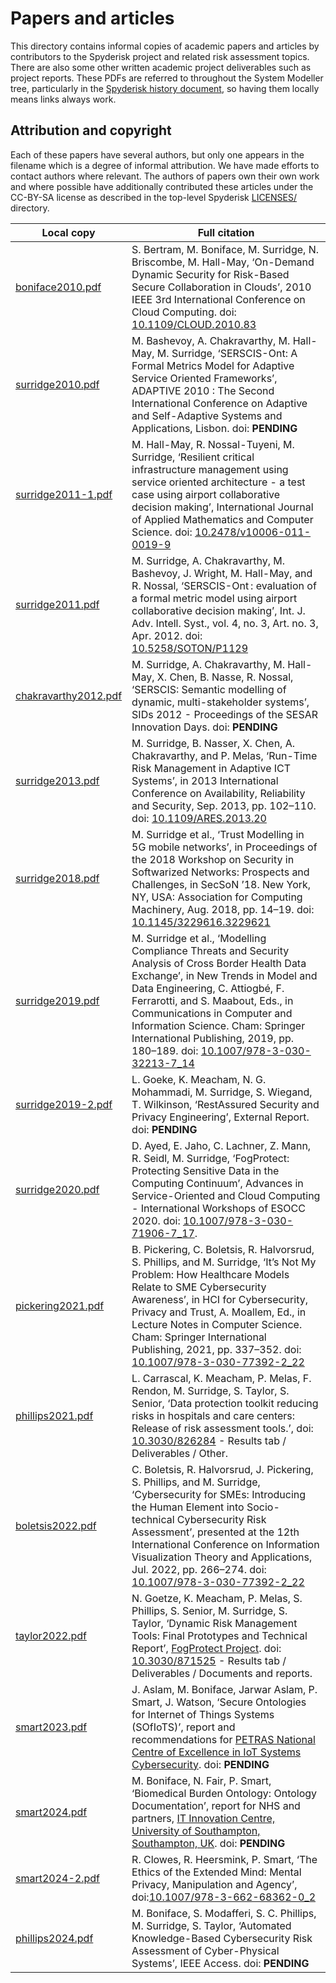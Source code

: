 # Papers and articles

This directory contains informal copies of academic papers and articles by
contributors to the Spyderisk project and related risk assessment topics. There
are also some other written academic project deliverables such as project
reports. These PDFs are referred to throughout the System Modeller tree,
particularly in the [Spyderisk history document](./../../HISTORY.md), so having
them locally means links always work. 

## Attribution and copyright

Each of these papers have several authors, but only one appears in the filename
which is a degree of informal attribution.  We have made efforts to contact
authors where relevant. The authors of papers own their own work and where
possible have additionally contributed these articles under the CC-BY-SA
license as described in the top-level Spyderisk [LICENSES/](../../LICENSES/README.md) directory.

| Local copy                                    | Full citation |
| -------------                                 | ------------- |
| [boniface2010.pdf](./boniface2010.pdf)        | S. Bertram, M. Boniface, M. Surridge, N. Briscombe, M. Hall-May, ‘On-Demand Dynamic Security for Risk-Based Secure Collaboration in Clouds’, 2010 IEEE 3rd International Conference on Cloud Computing. doi: [10.1109/CLOUD.2010.83](https://doi.org/10.1109/CLOUD.2010.83) |
| [surridge2010.pdf](./surridge2010.pdf)        | M. Bashevoy, A. Chakravarthy, M. Hall-May, M. Surridge, ‘SERSCIS-Ont: A Formal Metrics Model for Adaptive Service Oriented Frameworks’, ADAPTIVE 2010 : The Second International Conference on Adaptive and Self-Adaptive Systems and Applications, Lisbon. doi: **PENDING** |
| [surridge2011-1.pdf](./surridge2011-1.pdf)    | M. Hall-May, R. Nossal-Tuyeni, M. Surridge, ‘Resilient critical infrastructure management using service oriented architecture - a test case using airport collaborative decision making’, International Journal of Applied Mathematics and Computer Science. doi: [10.2478/v10006-011-0019-9](https://doi.org/10.2478/v10006-011-0019-9) |
| [surridge2011.pdf](./surridge2011.pdf)        | M. Surridge, A. Chakravarthy, M. Bashevoy, J. Wright, M. Hall-May, and R. Nossal, ‘SERSCIS-Ont : evaluation of a formal metric model using airport collaborative decision making’, Int. J. Adv. Intell. Syst., vol. 4, no. 3, Art. no. 3, Apr. 2012. doi: [10.5258/SOTON/P1129](https://doi.org/10.5258/SOTON/P1129)  |
| [chakravarthy2012.pdf](./chakravarthy2012.pdf)| M. Surridge, A. Chakravarthy, M. Hall-May, X. Chen, B. Nasse, R. Nossal, ‘SERSCIS: Semantic modelling of dynamic, multi-stakeholder systems’, SIDs 2012 - Proceedings of the SESAR Innovation Days. doi: **PENDING** |
|[surridge2013.pdf](./surridge2013.pdf)         | M. Surridge, B. Nasser, X. Chen, A. Chakravarthy, and P. Melas, ‘Run-Time Risk Management in Adaptive ICT Systems’, in 2013 International Conference on Availability, Reliability and Security, Sep. 2013, pp. 102–110. doi: [10.1109/ARES.2013.20](http://doi.org/10.1109/ARES.2013.20) |
|[surridge2018.pdf](./surridge2018.pdf)         | M. Surridge et al., ‘Trust Modelling in 5G mobile networks’, in Proceedings of the 2018 Workshop on Security in Softwarized Networks: Prospects and Challenges, in SecSoN ’18. New York, NY, USA: Association for Computing Machinery, Aug. 2018, pp. 14–19. doi: [10.1145/3229616.3229621](https://doi.org/10.1145/3229616.3229621) |
|[surridge2019.pdf](./surridge2019.pdf)         | M. Surridge et al., ‘Modelling Compliance Threats and Security Analysis of Cross Border Health Data Exchange’, in New Trends in Model and Data Engineering, C. Attiogbé, F. Ferrarotti, and S. Maabout, Eds., in Communications in Computer and Information Science. Cham: Springer International Publishing, 2019, pp. 180–189. doi: [10.1007/978-3-030-32213-7_14](https://doi.org/10.1007/978-3-030-32213-7_14) |
|[surridge2019-2.pdf](./surridge2019-2.pdf)     | L. Goeke, K. Meacham, N. G. Mohammadi, M. Surridge, S. Wiegand, T. Wilkinson, ‘RestAssured Security and Privacy Engineering’, External Report. doi: **PENDING** |
|[surridge2020.pdf](./surridge2020.pdf)         | D. Ayed, E. Jaho, C. Lachner, Z. Mann, R. Seidl, M. Surridge, ‘FogProtect: Protecting Sensitive Data in the Computing Continuum’, Advances in Service-Oriented and Cloud Computing - International Workshops of ESOCC 2020. doi: [10.1007/978-3-030-71906-7_17](https://doi.org/10.1007/978-3-030-71906-7_17). |
|[pickering2021.pdf](./pickering2021.pdf)       | B. Pickering, C. Boletsis, R. Halvorsrud, S. Phillips, and M. Surridge, ‘It’s Not My Problem: How Healthcare Models Relate to SME Cybersecurity Awareness’, in HCI for Cybersecurity, Privacy and Trust, A. Moallem, Ed., in Lecture Notes in Computer Science. Cham: Springer International Publishing, 2021, pp. 337–352. doi: [10.1007/978-3-030-77392-2_22](https://doi.org/10.1007/978-3-030-77392-2_22)|
|[phillips2021.pdf](./phillips2021.pdf)         | L. Carrascal, K. Meacham, P. Melas, F. Rendon, M. Surridge, S. Taylor, S. Senior, ‘Data protection toolkit reducing risks in hospitals and care centers: Release of risk assessment tools.’, doi: [10.3030/826284](https://doi.org/10.3030/826284) - Results tab / Deliverables / Other.
|[boletsis2022.pdf](./boletsis2022.pdf)         | C. Boletsis, R. Halvorsrud, J. Pickering, S. Phillips, and M. Surridge, ‘Cybersecurity for SMEs: Introducing the Human Element into Socio-technical Cybersecurity Risk Assessment’, presented at the 12th International Conference on Information Visualization Theory and Applications, Jul. 2022, pp. 266–274. doi: [10.1007/978-3-030-77392-2_22](https://doi.org/10.1007/978-3-030-77392-2_22)|
|[taylor2022.pdf](./taylor2022.pdf)             | N. Goetze, K. Meacham, P. Melas, S. Phillips, S. Senior, M. Surridge, S. Taylor, ‘Dynamic Risk Management Tools: Final Prototypes and Technical Report’, [FogProtect Project](https://fogprotect.eu/). doi: [10.3030/871525](https://doi.org/10.3030/871525) - Results tab / Deliverables / Documents and reports. |
|[smart2023.pdf](./smart2023.pdf)               | J. Aslam, M. Boniface, Jarwar Aslam, P. Smart, J. Watson, ‘Secure Ontologies for Internet of Things Systems (SOfIoTS)’, report and recommendations for [PETRAS National Centre of Excellence in IoT Systems Cybersecurity](https://petras-iot.org/). doi: **PENDING** |
|[smart2024.pdf](./smart2024.pdf)               | M. Boniface, N. Fair, P. Smart, ‘Biomedical Burden Ontology: Ontology Documentation’, report for NHS and partners, [IT Innovation Centre, University of Southampton, Southampton, UK](https://www.it-innovation.soton.ac.uk/). doi: **PENDING** |
|[smart2024-2.pdf](./smart2024-2.pdf)           | R. Clowes, R. Heersmink, P. Smart,   ‘The Ethics of the Extended Mind: Mental Privacy, Manipulation and Agency’, doi:[10.1007/978-3-662-68362-0_2](https://doi.org/10.1007/978-3-662-68362-0_2)
|[phillips2024.pdf](./phillips2024.pdf)         | M. Boniface, S. Modafferi, S. C. Phillips, M. Surridge, S. Taylor,   ‘Automated Knowledge-Based Cybersecurity Risk Assessment of Cyber-Physical Systems’, IEEE Access. doi: **PENDING** |
